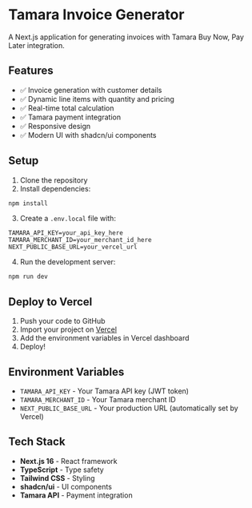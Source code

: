# Tamara Invoice Generator

A Next.js application for generating invoices with Tamara Buy Now, Pay Later integration.

## Features

- ✅ Invoice generation with customer details
- ✅ Dynamic line items with quantity and pricing
- ✅ Real-time total calculation
- ✅ Tamara payment integration
- ✅ Responsive design
- ✅ Modern UI with shadcn/ui components

## Setup

1. Clone the repository
2. Install dependencies:
```bash
npm install
```

3. Create a `.env.local` file with:
```
TAMARA_API_KEY=your_api_key_here
TAMARA_MERCHANT_ID=your_merchant_id_here
NEXT_PUBLIC_BASE_URL=your_vercel_url
```

4. Run the development server:
```bash
npm run dev
```

## Deploy to Vercel

1. Push your code to GitHub
2. Import your project on [Vercel](https://vercel.com)
3. Add the environment variables in Vercel dashboard
4. Deploy!

## Environment Variables

- `TAMARA_API_KEY` - Your Tamara API key (JWT token)
- `TAMARA_MERCHANT_ID` - Your Tamara merchant ID
- `NEXT_PUBLIC_BASE_URL` - Your production URL (automatically set by Vercel)

## Tech Stack

- **Next.js 16** - React framework
- **TypeScript** - Type safety
- **Tailwind CSS** - Styling
- **shadcn/ui** - UI components
- **Tamara API** - Payment integration


